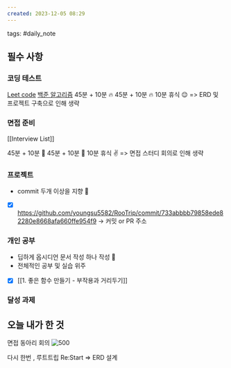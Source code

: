 ```yaml
---  
created: 2023-12-05 08:29 
---  
```

tags: #daily_note  
  
## 필수 사항
### 코딩 테스트
[Leet code](https://leetcode.com/problemset/algorithms/?difficulty=MEDIUM&page=1&status=NOT_STARTED)
[백준 알고리즘](https://devjeong.com/algorithm/algorithm-1/#%EC%BD%94%EB%94%A9-%ED%85%8C%EC%8A%A4%ED%8A%B8-%EB%8C%80%EB%B9%84-%EB%B0%B1%EC%A4%80-%EB%AC%B8%EC%A0%9C-%EC%B6%94%EC%B2%9C) 
45분 + 10분 🔥
45분 + 10분 🔥
10분 휴식 😌
=> ERD 및 프로젝트 구축으로 인해 생략
### 면접 준비
[[Interview List]]

45분 + 10분 🔎
45분 + 10분 🔎
10분 휴식 ✌️
=> 면접 스터디 회의로 인해 생략
### 프로젝트
- commit 두개 이상을 지향 🤟
- [x] https://github.com/youngsu5582/RooTrip/commit/733abbbb79858ede82280e8668afa660ffe954f9
-> 커밋 or PR 주소

### 개인 공부
- 딥하게 옵시디언 문서 작성 하나 작성 🧐
- 전체적인 공부 및 실습 위주
- [x] [[1. 좋은 함수 만들기 - 부작용과 거리두기]]

### 달성 과제

## 오늘 내가 한 것

면접 동아리 회의
![500](https://i.imgur.com/Llv8j7U.png)



다시 한번 , 루트트립 Re:Start
=> ERD 설계